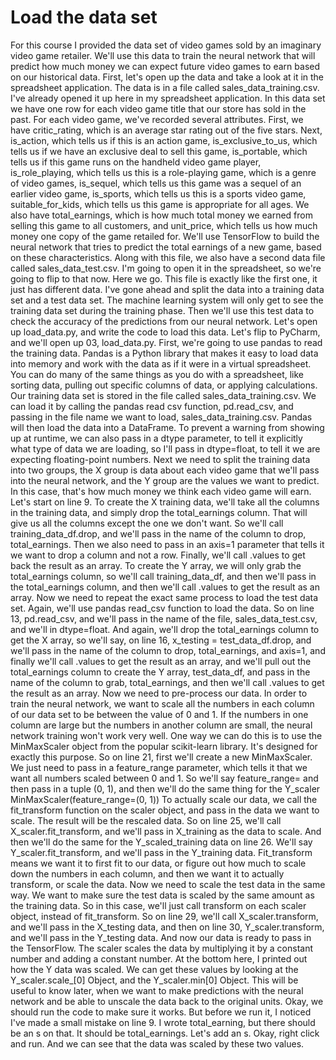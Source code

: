 # Load the data set

For this course I provided the data set of video games sold by an imaginary video game retailer. We'll use this data to train the neural network that will predict how much money we can expect future video games to earn based on our historical data. First, let's open up the data and take a look at it in the spreadsheet application. The data is in a file called sales_data_training.csv. I've already opened it up here in my spreadsheet application. In this data set we have one row for each video game title that our store has sold in the past. For each video game, we've recorded several attributes. First, we have critic_rating, which is an average star rating out of the five stars. Next, is_action, which tells us if this is an action game, is_exclusive_to_us, which tells us if we have an exclusive deal to sell this game, is_portable, which tells us if this game runs on the handheld video game player, is_role_playing, which tells us this is a role-playing game, which is a genre of video games, is_sequel, which tells us this game was a sequel of an earlier video game, is_sports, which tells us this is a sports video game, suitable_for_kids, which tells us this game is appropriate for all ages. We also have total_earnings, which is how much total money we earned from selling this game to all customers, and unit_price, which tells us how much money one copy of the game retailed for. We'll use TensorFlow to build the neural network that tries to predict the total earnings of a new game, based on these characteristics. Along with this file, we also have a second data file called sales_data_test.csv. I'm going to open it in the spreadsheet, so we're going to flip to that now. Here we go. This file is exactly like the first one, it just has different data. I've gone ahead and split the data into a training data set and a test data set. The machine learning system will only get to see the training data set during the training phase. Then we'll use this test data to check the accuracy of the predictions from our neural network. Let's open up load_data.py, and write the code to load this data. Let's flip to PyCharm, and we'll open up 03, load_data.py. First, we're going to use pandas to read the training data. Pandas is a Python library that makes it easy to load data into memory and work with the data as if it were in a virtual spreadsheet. You can do many of the same things as you do with a spreadsheet, like sorting data, pulling out specific columns of data, or applying calculations. Our training data set is stored in the file called sales_data_training.csv. We can load it by calling the pandas read csv function, pd.read_csv, and passing in the file name we want to load, sales_data_training.csv. Pandas will then load the data into a DataFrame. To prevent a warning from showing up at runtime, we can also pass in a dtype parameter, to tell it explicitly what type of data we are loading, so I'll pass in dtype=float, to tell it we are expecting floating-point numbers. Next we need to split the training data into two groups, the X group is data about each video game that we'll pass into the neural network, and the Y group are the values we want to predict. In this case, that's how much money we think each video game will earn. Let's start on line 9. To create the X training data, we'll take all the columns in the training data, and simply drop the total_earnings column. That will give us all the columns except the one we don't want. So we'll call training_data_df.drop, and we'll pass in the name of the column to drop, total_earnings. Then we also need to pass in an axis=1 parameter that tells it we want to drop a column and not a row. Finally, we'll call .values to get back the result as an array. To create the Y array, we will only grab the total_earnings column, so we'll call training_data_df, and then we'll pass in the total_earnings column, and then we'll call .values to get the result as an array. Now we need to repeat the exact same process to load the test data set. Again, we'll use pandas read_csv function to load the data. So on line 13, pd.read_csv, and we'll pass in the name of the file, sales_data_test.csv, and we'll in dtype=float. And again, we'll drop the total_earnings column to get the X array, so we'll say, on line 16, x_testing = test_data_df.drop, and we'll pass in the name of the column to drop, total_earnings, and axis=1, and finally we'll call .values to get the result as an array, and we'll pull out the total_earnings column to create the Y array, test_data_df, and pass in the name of the column to grab, total_earnings, and then we'll call .values to get the result as an array. Now we need to pre-process our data. In order to train the neural network, we want to scale all the numbers in each column of our data set to be between the value of 0 and 1. If the numbers in one column are large but the numbers in another column are small, the neural network training won't work very well. One way we can do this is to use the MinMaxScaler object from the popular scikit-learn library. It's designed for exactly this purpose. So on line 21, first we'll create a new MinMaxScaler. We just need to pass in a feature_range parameter, which tells it that we want all numbers scaled between 0 and 1. So we'll say feature_range= and then pass in a tuple (0, 1), and then we'll do the same thing for the Y_scaler MinMaxScaler(feature_range=(0, 1)) To actually scale our data, we call the fit_transform function on the scaler object, and pass in the data we want to scale. The result will be the rescaled data. So on line 25, we'll call X_scaler.fit_transform, and we'll pass in X_training as the data to scale. And then we'll do the same for the Y_scaled_training data on line 26. We'll say Y_scaler.fit_transform, and we'll pass in the Y_training data. Fit_transform means we want it to first fit to our data, or figure out how much to scale down the numbers in each column, and then we want it to actually transform, or scale the data. Now we need to scale the test data in the same way. We want to make sure the test data is scaled by the same amount as the training data. So in this case, we'll just call transform on each scaler object, instead of fit_transform. So on line 29, we'll call X_scaler.transform, and we'll pass in the X_testing data, and then on line 30, Y_scaler.transform, and we'll pass in the Y_testing data. And now our data is ready to pass in the TensorFlow. The scaler scales the data by multiplying it by a constant number and adding a constant number. At the bottom here, I printed out how the Y data was scaled. We can get these values by looking at the Y_scaler.scale_[0] Object, and the Y_scaler.min[0] Object. This will be useful to know later, when we want to make predictions with the neural network and be able to unscale the data back to the original units. Okay, we should run the code to make sure it works. But before we run it, I noticed I've made a small mistake on line 9. I wrote total_earning, but there should be an s on that. It should be total_earnings. Let's add an s. Okay, right click and run. And we can see that the data was scaled by these two values.
